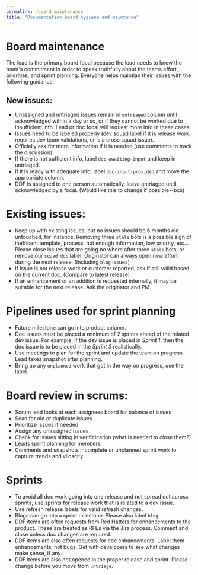 ```yaml
---
permalink: /board_maintenance
title: "Documentation board hygiene and maintance"
---
```


# Board maintenance

The lead is the primary board focal because the lead needs to know the team's commitment in order to speak truthfully about the teams effort, priorities, and sprint planning. Everyone helps maintian their issues with the following guidance:

## New issues: 

  - Unassigned and untriaged issues remain in `untriaged` column until acknowledged within a day or so, or if they cannot be worked due to insufficient info. Lead or doc focal will request more info in these cases.
  - Issues need to be labeled properly (dev squad label if it is release work, requires dev team validations, or is a cross squad issue).
  - Officially ask for more information if it is needed (use comments to track the discussion).
  - If there is not sufficient info, label `doc-awaiting-input` and keep in untriaged.
  - If it is ready with adequate info, label `doc-input-provided` and move the appropriate column.
  - DDF is assigned to one person automatically, leave untriaged until acknowledged by a focal. (Would like this to change if possible--bcs)
  
# Existing issues:

  - Keep up with existing issues, but no issues should be 6 months old untouched, for instance. Removing three `stale` bots is a possible sign of inefficent template, process, not enough information, low priority, etc... Please close issues that are going no where after three `stale` bots, or remove our `squad doc` label. Originator can always open new effort during the next release. (Including `blog` issues)
  - If issue is not release work or customer reported, ask if still valid based on the current doc. (Compare to latest release)
  - If an enhancement or an addition is requested internally, it may be suitable for the next release. Ask the originator and PM.
  
# Pipelines used for sprint planning

  - Future milestone can go into product column.
  - Doc issues must be placed a minimum of 2 sprints ahead of the related dev issue. For example, if the dev issue is placed in _Sprint 1_, then the doc issue is to be placed in the _Sprint 3_ realistically.
  - Use meetings to plan for the sprint and update the team on progress. Lead takes snapshot after planning.
  - Bring up any `unplanned` work that got in the way on progress, use the label.

# Board review in scrums:

  - Scrum lead looks at each assignees board for balance of issues
  - Scan for old or duplicate issues
  - Prioritize issues if needed
  - Assign any unassigned issues
  - Check for issues sitting in verificication (what is needed to close them?)
  - Leads sprint planning for members
  - Comments and snapshots incomplete or unplanned sprint work to capture trends and viloscity 

# Sprints

  - To avoid all doc work going into one release and not spread out across sprints, use sprints for release work that is related to a dev issue.
  - Use refresh release labels for valid refresh changes.
  - Blogs can go into a sprint milestone. Please also label `blog`.
  - DDF items are often requests from Red Hatters for enhancements to the product. These are treated as RFEs via the Jira process. Comment and close unless doc changes are required. 
  - DDF items are also often requests for doc enhancements. Label them enhancements, not bugs. Get with developers to see what changes make sense, if any.
  - DDF items are also not opened in the proper release and sprint. Please change before you move from `untriage`. 
  

  

  

